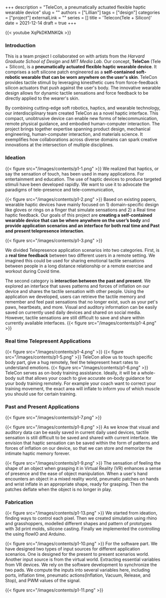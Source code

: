 +++ 
description =  "TeleCon, a pneumatically actuated flexible haptic wearable device"
slug = ""
authors = ["Lillian"]
tags = ["design"]
categories = ["project"]
externalLink = ""
series = []
title = 'Telecon(Tele + Silicon)'
date = 2021-12-14
draft = true
+++



{{< youtube XqPkDKMNKQk >}}

### Introduction

This is a team project I collaborated on with artists from the *Harvard Graduate School of Design* and *MIT Media Lab*. Our concept, **TeleCon** (Tele + Silicon), is a **pneumatically actuated flexible haptic wearable device**. It comprises a soft silicone patch engineered as a **self-contained soft-robotic wearable that can be worn anywhere on the user's skin**.
TeleCon provides tactile stimuli by leveraging kinesthetic cues from force-feedback silicon actuators that push against the user's body. The innovative wearable design allows for dynamic tactile sensations and force feedback to be directly applied to the wearer's skin.

By combining cutting-edge soft robotics, haptics, and wearable technology, our interdisciplinary team created TeleCon as a novel haptic interface. This compact, unobtrusive device can enable new forms of telecommunication, remote physical guidance, and embodied human-computer interaction.
The project brings together expertise spanning product design, mechanical engineering, human-computer interaction, and materials science. It exemplifies how collaborations across diverse domains can spark creative innovations at the intersection of multiple disciplines.

### Ideation
{{< figure src="/images/contents/p1-1.png" >}}
We realized that haptics, or say the sensation of touch, has been used in many applications. For entertainment and education.
The use of haptic devices to produce targeted stimuli have been developed rapidly. 
We want to use it to advocate the paradigms of tele-presence and tele-communication, 

{{< figure src="/images/contents/p1-2.png" >}}
Based on existing papers, wearable haptic devices have mainly focused on 1) domain-specific design like gloves or rings on a finger that simulate sensations and 2) a Real time haptic feedback. 
Our goals of this project are **creating a self-contained wearable device that can be where anywhere on the user’s body** and **provide application scenarios and an interface for both real time and Past and present telepresence interaction**. 

{{< figure src="/images/contents/p1-3.png" >}}

We divided Telepresence application scenarios into two categories. First, is a **real time feedback** between two different users in a remote setting. We imagined this could be used for sharing emotional tactile sensations between people in a long distance relationship or a remote exercise and workout during Covid time.

The second category is **interaction between the past and present**. We explored an interface that saves patterns and forces of inflation on our device and shares the tactile sensation with other people. Using the application we developed, users can retrieve the tactile memory and remember and feel past sensations that no longer exist, such as your pet's paws, heartbeats, and more.
Visual and auditory information can be easily saved on currently used daily devices and shared on social media. However, tactile sensations are still difficult to save and share within currently available interfaces.
{{< figure src="/images/contents/p1-4.png" >}}

### Real time Telepresent Applications
{{< figure src="/images/contents/p1-4.png" >}}
{{< figure src="/images/contents/p1-5.png" >}}
TeleCon allow us to touch specific body part, give a hug remotely, feel the telepresent heart rates to understand emotions.
{{< figure src="/images/contents/p1-6.png" >}}
TeleCon serves as on-body training assistance. Ideally, it will be a whole-body suit that allows your coach to give accurate on-body guidance for your body training remotely. 
For example your coach want to correct your training movement, the exact area will inflate to inform you of which muscle you should use for certain training.

### Past and Present Applications
{{< figure src="/images/contents/p1-7.png" >}}

{{< figure src="/images/contents/p1-8.png" >}}
As we know that visual and auditory data can be easily saved in current daily used devices, tactile sensation is still difficult to be saved and shared with current interface. We envision that haptic sensation can be saved within the form of patterns and forces of inflation on our device, so that we can store and memorize the intimate haptic memory forever.

{{< figure src="/images/contents/p1-9.png" >}}
The sensation of feeling the shape of an object when grasping it in Virtual Reality (VR) enhances a sense of presence and the ease of object manipulation. When a user's hand encounters an object in a mixed reality world, pneumatic patches on hands and wrist inflate in an appropriate shape, ready for grasping. Then the patches deflate when the object is no longer in play.



### Fabrication
{{< figure src="/images/contents/p1-13.png" >}}
We started from ideation, finding ways to control each pixel. Then we created simulation using rhino and grasshoppers, modelled different shapes and pattern of prototypes with 3d print molds, silicone casting. Finally we implemented the controlling the using flowIO and Arduino.

{{< figure src="/images/contents/p1-10.png" >}}
For the software part. We have designed two types of input sources for different application scenarios.
One is designed for the present to present scenarios world. Another input source is from the virtual world. Extracting essential variables from VR devices.
We rely on the software development to synchronize the two pads. We compute the inputs into several variables here, including ports, inflation time, pneumatic actions(Inflation, Vacuum, Release, and Stop), and PWM values of the signal.


{{< figure src="/images/contents/p1-11.png" >}}


